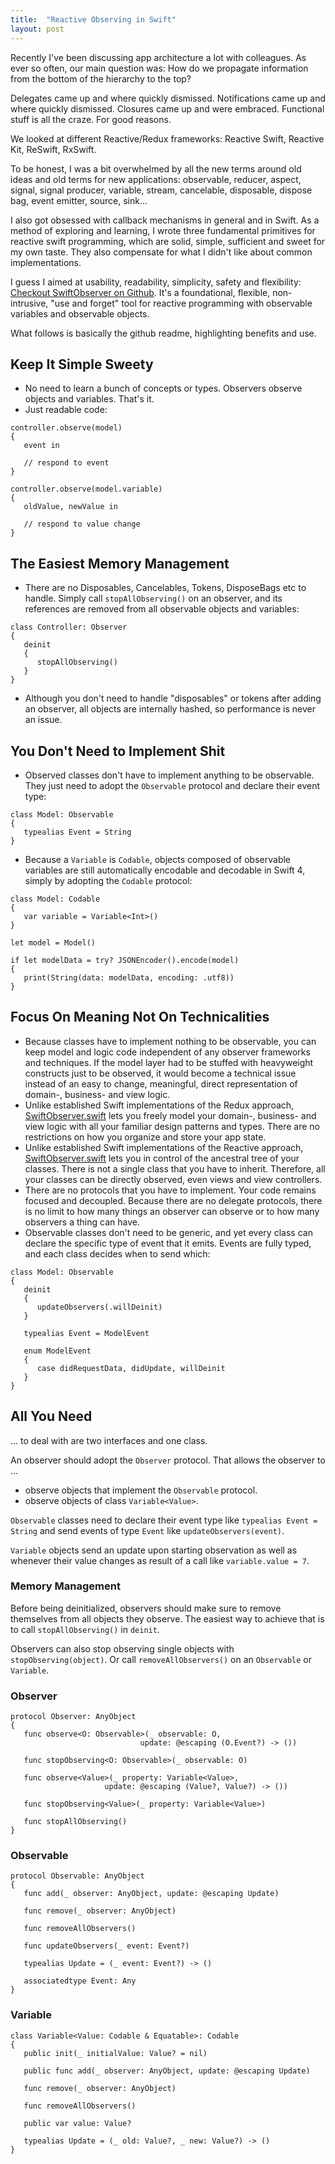 ```yaml
---
title:  "Reactive Observing in Swift"
layout: post
---
```


Recently I've been discussing app architecture a lot with colleagues. As ever so often, our main question was: How do we propagate information from the bottom of the hierarchy to the top?

Delegates came up and where quickly dismissed. Notifications came up and where quickly dismissed. Closures came up and were embraced. Functional stuff is all the craze. For good reasons.

We looked at different Reactive/Redux frameworks: Reactive Swift, Reactive Kit, ReSwift, RxSwift.

To be honest, I was a bit overwhelmed by all the new terms around old ideas and old terms for new applications: observable, reducer, aspect, signal, signal producer, variable, stream, cancelable, disposable, dispose bag, event emitter, source, sink...

I also got obsessed with callback mechanisms in general and in Swift. As a method of exploring and learning, I wrote three fundamental primitives for reactive swift programming, which are solid, simple, sufficient and sweet for my own taste. They also compensate for what I didn't like about common implementations.

I guess I aimed at usability, readability, simplicity, safety and flexibility: [Checkout SwiftObserver on Github](https://github.com/flowtoolz/Flowtoolz/tree/master/Code/swift/SwiftObserver/). It's a foundational, flexible, non-intrusive, "use and forget" tool for reactive programming with observable variables and observable objects.

What follows is basically the github readme, highlighting benefits and use.

## Keep It Simple Sweety

* No need to learn a bunch of concepts or types. Observers observe objects and variables. That's it.
* Just readable code:

```
controller.observe(model)
{
   event in

   // respond to event
}

controller.observe(model.variable)
{
   oldValue, newValue in

   // respond to value change
}
```

## The Easiest Memory Management

* There are no Disposables, Cancelables, Tokens, DisposeBags etc to handle. Simply call `stopAllObserving()` on an observer, and its references are removed from all observable objects and variables:

~~~
class Controller: Observer
{
   deinit
   {
      stopAllObserving()
   }
}
~~~

* Although you don't need to handle "disposables" or tokens after adding an observer, all objects are internally hashed, so performance is never an issue.

## You Don't Need to Implement Shit

* Observed classes don't have to implement anything to be observable. They just need to adopt the `Observable` protocol and declare their event type:

~~~
class Model: Observable
{
   typealias Event = String
}
~~~

* Because a `Variable` is `Codable`, objects composed of observable variables are still automatically encodable and decodable in Swift 4, simply by adopting the `Codable` protocol:

~~~
class Model: Codable
{
   var variable = Variable<Int>()
}

let model = Model()

if let modelData = try? JSONEncoder().encode(model)
{
   print(String(data: modelData, encoding: .utf8))
}
~~~

## Focus On Meaning Not On Technicalities

* Because classes have to implement nothing to be observable, you can keep model and logic code independent of any observer frameworks and techniques. If the model layer had to be stuffed with heavyweight constructs just to be observed, it would become a technical issue instead of an easy to change,  meaningful, direct representation of domain-, business- and view logic.
* Unlike established Swift implementations of the Redux approach, [SwiftObserver.swift](https://github.com/flowtoolz/Flowtoolz/tree/master/Code/swift/SwiftObserver/) lets you freely model your domain-, business- and view logic with all your familiar design patterns and types. There are no restrictions on how you organize and store your app state.
* Unlike established Swift implementations of the Reactive approach, [SwiftObserver.swift](https://github.com/flowtoolz/Flowtoolz/tree/master/Code/swift/SwiftObserver/) lets you in control of the ancestral tree of your classes. There is not a single class that you have to inherit. Therefore, all your classes can be directly observed, even views and view controllers.
* There are no protocols that you have to implement. Your code remains focused and decoupled. Because there are no delegate protocols, there is no limit to how many things an observer can observe or to how many observers a thing can have.
* Observable classes don't need to be generic, and yet every class can declare the specific type of event that it emits. Events are fully typed, and each class decides when to send which:

~~~
class Model: Observable
{
   deinit
   {
      updateObservers(.willDeinit)
   }

   typealias Event = ModelEvent

   enum ModelEvent
   {
      case didRequestData, didUpdate, willDeinit
   }
}
~~~

## All You Need

... to deal with are two interfaces and one class.

An observer should adopt the `Observer` protocol. That allows the observer to ...

* observe objects that implement the `Observable` protocol.
* observe objects of class `Variable<Value>`.

`Observable` classes need to declare their event type like `typealias Event = String` and send events of type `Event` like `updateObservers(event)`.

`Variable` objects send an update upon starting observation as well as whenever their value changes as result of a call like `variable.value = 7`.

### Memory Management

Before being deinitialized, observers should make sure to remove themselves from all objects they observe. The easiest way to achieve that is to call `stopAllObserving()` in `deinit`.

Observers can also stop observing single objects with `stopObserving(object)`. Or call `removeAllObservers()` on an `Observable` or `Variable`.

### Observer

```
protocol Observer: AnyObject
{
   func observe<O: Observable>(_ observable: O,
                             update: @escaping (O.Event?) -> ())

   func stopObserving<O: Observable>(_ observable: O)

   func observe<Value>(_ property: Variable<Value>,
                     update: @escaping (Value?, Value?) -> ())

   func stopObserving<Value>(_ property: Variable<Value>)

   func stopAllObserving()
}
```

### Observable

```
protocol Observable: AnyObject
{
   func add(_ observer: AnyObject, update: @escaping Update)

   func remove(_ observer: AnyObject)

   func removeAllObservers()

   func updateObservers(_ event: Event?)

   typealias Update = (_ event: Event?) -> ()

   associatedtype Event: Any
}
```

### Variable

```
class Variable<Value: Codable & Equatable>: Codable
{   
   public init(_ initialValue: Value? = nil)

   public func add(_ observer: AnyObject, update: @escaping Update)

   func remove(_ observer: AnyObject)

   func removeAllObservers()

   public var value: Value?

   typealias Update = (_ old: Value?, _ new: Value?) -> ()
}
```
